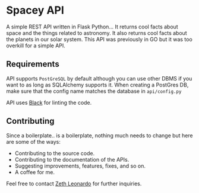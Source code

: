 # Spacey API

A simple REST API written in Flask Python... It returns cool facts about space and the things related to astronomy. It also returns cool facts about the planets in our solar system.
This API was previously in GO but it was too overkill for a simple API.

## Requirements
API supports `PostGreSQL` by default although you can use other DBMS if you want to as long as SQLAlchemy supports it. When creating a PostGres DB, make sure that the config name matches the database in `api/config.py`

API uses [Black](https://github.com/psf/black) for linting the code.

## Contributing
Since a boilerplate.. is a boilerplate, nothing much needs to change but here are some of the ways:

* Contributing to the source code.
* Contributing to the documentation of the APIs.
* Suggesting improvements, features, fixes, and so on.
* A coffee for me.

Feel free to contact [Zeth Leonardo](https://github.com/X1Zeth2X) for further inquiries.